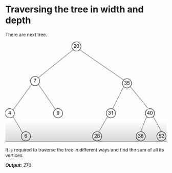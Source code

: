 # Traversing the tree in width and depth
There are next tree.

![Tree](Tree.jpg)

It is required to traverse the tree in different ways and find the sum of all its vertices.

***Output:*** 270